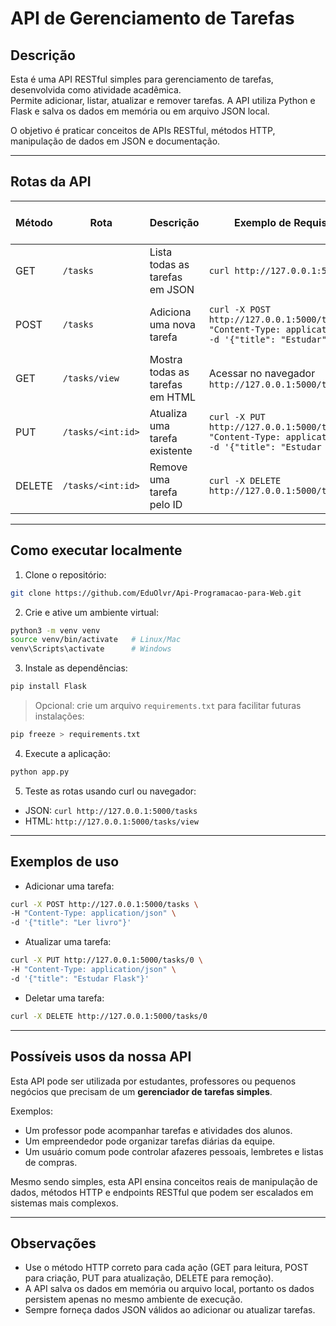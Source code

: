 # API de Gerenciamento de Tarefas

## Descrição
Esta é uma API RESTful simples para gerenciamento de tarefas, desenvolvida como atividade acadêmica.  
Permite adicionar, listar, atualizar e remover tarefas. A API utiliza Python e Flask e salva os dados em memória ou em arquivo JSON local.

O objetivo é praticar conceitos de APIs RESTful, métodos HTTP, manipulação de dados em JSON e documentação.

---

## Rotas da API

| Método | Rota               | Descrição                            | Exemplo de Requisição                                                                                  | Exemplo de Resposta                        |
|--------|-------------------|--------------------------------------|-------------------------------------------------------------------------------------------------------|-------------------------------------------|
| GET    | `/tasks`          | Lista todas as tarefas em JSON       | `curl http://127.0.0.1:5000/tasks`                                                                  | `[{"title": "Comprar pão"}]`              |
| POST   | `/tasks`          | Adiciona uma nova tarefa             | `curl -X POST http://127.0.0.1:5000/tasks -H "Content-Type: application/json" -d '{"title": "Estudar"}'` | `{"message": "Tarefa adicionada com sucesso"}` |
| GET    | `/tasks/view`     | Mostra todas as tarefas em HTML      | Acessar no navegador `http://127.0.0.1:5000/tasks/view`                                             | Página HTML listando tarefas              |
| PUT    | `/tasks/<int:id>` | Atualiza uma tarefa existente       | `curl -X PUT http://127.0.0.1:5000/tasks/0 -H "Content-Type: application/json" -d '{"title": "Estudar Flask"}'` | `{"message": "Tarefa atualizada com sucesso"}` |
| DELETE | `/tasks/<int:id>` | Remove uma tarefa pelo ID            | `curl -X DELETE http://127.0.0.1:5000/tasks/0`                                                      | `{"message": "Tarefa removida com sucesso"}` |

---

## Como executar localmente

1. Clone o repositório:
```bash
git clone https://github.com/EduOlvr/Api-Programacao-para-Web.git
````

2. Crie e ative um ambiente virtual:

```bash
python3 -m venv venv
source venv/bin/activate   # Linux/Mac
venv\Scripts\activate      # Windows
```

3. Instale as dependências:

```bash
pip install Flask
```

> Opcional: crie um arquivo `requirements.txt` para facilitar futuras instalações:

```bash
pip freeze > requirements.txt
```

4. Execute a aplicação:

```bash
python app.py
```

5. Teste as rotas usando curl ou navegador:

* JSON: `curl http://127.0.0.1:5000/tasks`
* HTML: `http://127.0.0.1:5000/tasks/view`

---

## Exemplos de uso

* Adicionar uma tarefa:

```bash
curl -X POST http://127.0.0.1:5000/tasks \
-H "Content-Type: application/json" \
-d '{"title": "Ler livro"}'
```

* Atualizar uma tarefa:

```bash
curl -X PUT http://127.0.0.1:5000/tasks/0 \
-H "Content-Type: application/json" \
-d '{"title": "Estudar Flask"}'
```

* Deletar uma tarefa:

```bash
curl -X DELETE http://127.0.0.1:5000/tasks/0
```

---

## Possíveis usos da nossa API

Esta API pode ser utilizada por estudantes, professores ou pequenos negócios que precisam de um **gerenciador de tarefas simples**.

Exemplos:

* Um professor pode acompanhar tarefas e atividades dos alunos.
* Um empreendedor pode organizar tarefas diárias da equipe.
* Um usuário comum pode controlar afazeres pessoais, lembretes e listas de compras.

Mesmo sendo simples, esta API ensina conceitos reais de manipulação de dados, métodos HTTP e endpoints RESTful que podem ser escalados em sistemas mais complexos.

---

## Observações

* Use o método HTTP correto para cada ação (GET para leitura, POST para criação, PUT para atualização, DELETE para remoção).
* A API salva os dados em memória ou arquivo local, portanto os dados persistem apenas no mesmo ambiente de execução.
* Sempre forneça dados JSON válidos ao adicionar ou atualizar tarefas.




